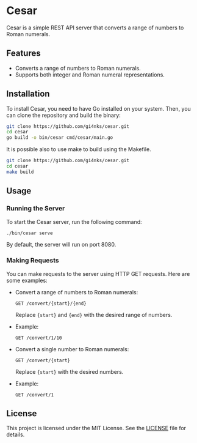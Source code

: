 
# Cesar

Cesar is a simple REST API server that converts a range of numbers to Roman numerals.

## Features

- Converts a range of numbers to Roman numerals.
- Supports both integer and Roman numeral representations.

## Installation

To install Cesar, you need to have Go installed on your system. Then, you can clone the repository and build the binary:

```bash
git clone https://github.com/gi4nks/cesar.git
cd cesar
go build -o bin/cesar cmd/cesar/main.go
```

It is possible also to use make to build using the Makefile.

```bash
git clone https://github.com/gi4nks/cesar.git
cd cesar
make build
```

## Usage

### Running the Server

To start the Cesar server, run the following command:

```bash
./bin/cesar serve
```

By default, the server will run on port 8080.

### Making Requests

You can make requests to the server using HTTP GET requests. Here are some examples:

- Convert a range of numbers to Roman numerals:
  ```
  GET /convert/{start}/{end}
  ```
  Replace `{start}` and `{end}` with the desired range of numbers.

- Example:
  ```
  GET /convert/1/10
  ```

- Convert a single number to Roman numerals:
  ```
  GET /convert/{start}
  ```
  Replace `{start}` with the desired numbers.

- Example:
  ```
  GET /convert/1
  ```

## License

This project is licensed under the MIT License. See the [LICENSE](LICENSE) file for details.
